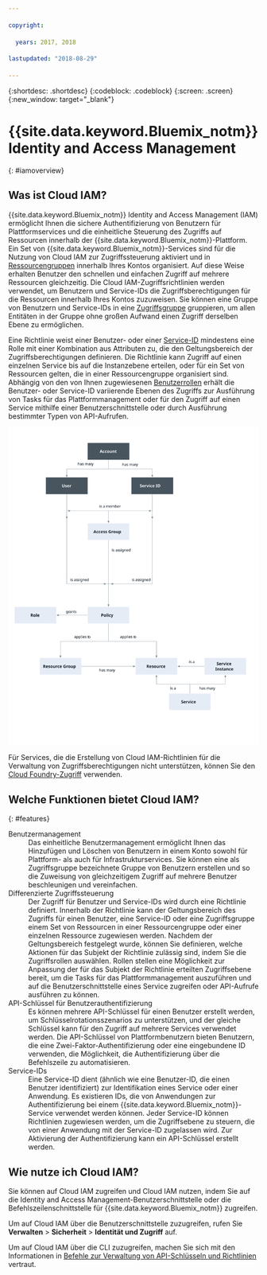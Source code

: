 ```yaml
---

copyright:

  years: 2017, 2018

lastupdated: "2018-08-29"

---
```


{:shortdesc: .shortdesc}
{:codeblock: .codeblock}
{:screen: .screen}
{:new_window: target="_blank"}

# {{site.data.keyword.Bluemix_notm}} Identity and Access Management
{: #iamoverview}

## Was ist Cloud IAM?

{{site.data.keyword.Bluemix_notm}} Identity and Access Management (IAM) ermöglicht Ihnen die sichere Authentifizierung von Benutzern für Plattformservices und die einheitliche Steuerung des Zugriffs auf Ressourcen innerhalb der {{site.data.keyword.Bluemix_notm}}-Plattform. Ein Set von {{site.data.keyword.Bluemix_notm}}-Services sind für die Nutzung von Cloud IAM zur Zugriffssteuerung aktiviert und in [Ressourcengruppen](/docs/account/resourcegroups.html) innerhalb Ihres Kontos organisiert. Auf diese Weise erhalten Benutzer den schnellen und einfachen Zugriff auf mehrere Ressourcen gleichzeitig. Die Cloud IAM-Zugriffsrichtlinien werden verwendet, um Benutzern und Service-IDs die Zugriffsberechtigungen für die Ressourcen innerhalb Ihres Kontos zuzuweisen. Sie können eine Gruppe von Benutzern und Service-IDs in eine [Zugriffsgruppe](/docs/iam/groups.html) gruppieren, um allen Entitäten in der Gruppe ohne großen Aufwand einen Zugriff derselben Ebene zu ermöglichen.

Eine Richtlinie weist einer Benutzer- oder einer [Service-ID](/docs/iam/serviceid.html#serviceids) mindestens eine Rolle mit einer Kombination aus Attributen zu, die den Geltungsbereich der Zugriffsberechtigungen definieren. Die Richtlinie kann Zugriff auf einen einzelnen Service bis auf die Instanzebene erteilen, oder für ein Set von Ressourcen gelten, die in einer Ressourcengruppe organisiert sind. Abhängig von den von Ihnen zugewiesenen [Benutzerrollen](/docs/iam/users_roles.html#iamusermanrol) erhält die Benutzer- oder Service-ID variierende Ebenen des Zugriffs zur Ausführung von Tasks für das Plattformmanagement oder für den Zugriff auf einen Service mithilfe einer Benutzerschnittstelle oder durch Ausführung bestimmter Typen von API-Aufrufen.

![IAM zur Zugriffssteuerung in einem Konto](images/iam-diagram.svg "Informationen zum Zugriffsmanagement in einem Konto mit IAM")

Für Services, die die Erstellung von Cloud IAM-Richtlinien für die Verwaltung von Zugriffsberechtigungen nicht unterstützen, können Sie den [Cloud Foundry-Zugriff](/docs/iam/cfaccess.html#cfaccess) verwenden.


## Welche Funktionen bietet Cloud IAM?
{: #features}

<dl>
<dt>Benutzermanagement</dt>
<dd>Das einheitliche Benutzermanagement ermöglicht Ihnen das Hinzufügen und Löschen von Benutzern in einem Konto sowohl für Plattform- als auch für Infrastrukturservices. Sie können eine als Zugriffsgruppe bezeichnete Gruppe von Benutzern erstellen und so die Zuweisung von gleichzeitigem Zugriff auf mehrere Benutzer beschleunigen und vereinfachen.</dd>
<dt>Differenzierte Zugriffssteuerung</dt>
<dd>Der Zugriff für Benutzer und Service-IDs wird durch eine Richtlinie definiert. Innerhalb der Richtlinie kann der Geltungsbereich des Zugriffs für einen Benutzer, eine Service-ID oder eine Zugriffsgruppe einem Set von Ressourcen in einer Ressourcengruppe oder einer einzelnen Ressource zugewiesen werden. Nachdem der Geltungsbereich festgelegt wurde, können Sie definieren, welche Aktionen für das Subjekt der Richtlinie zulässig sind, indem Sie die Zugriffsrollen auswählen. Rollen stellen eine Möglichkeit zur Anpassung der für das Subjekt der Richtlinie erteilten Zugriffsebene bereit, um die Tasks für das Plattformmanagement auszuführen und auf die Benutzerschnittstelle eines Service zugreifen oder API-Aufrufe ausführen zu können.</dd>
<dt>API-Schlüssel für Benutzerauthentifizierung</dt>
<dd>Es können mehrere API-Schlüssel für einen Benutzer erstellt werden, um Schlüsselrotationsszenarios zu unterstützen, und der gleiche Schlüssel kann für den Zugriff auf mehrere Services verwendet werden. Die API-Schlüssel von Plattformbenutzern bieten Benutzern, die eine Zwei-Faktor-Authentifizierung oder eine eingebundene ID verwenden, die Möglichkeit, die Authentifizierung über die Befehlszeile zu automatisieren.</dd>
<dt>Service-IDs</dt>
<dd>Eine Service-ID dient (ähnlich wie eine Benutzer-ID, die einen Benutzer identifiziert) zur Identifikation eines Service oder einer Anwendung. Es existieren IDs, die von Anwendungen zur Authentifizierung bei einem {{site.data.keyword.Bluemix_notm}}-Service verwendet werden können. Jeder Service-ID können Richtlinien zugewiesen werden, um die Zugriffsebene zu steuern, die von einer Anwendung mit der Service-ID zugelassen wird. Zur Aktivierung der Authentifizierung kann ein API-Schlüssel erstellt werden.</dd>
</dl>


## Wie nutze ich Cloud IAM?

Sie können auf Cloud IAM zugreifen und Cloud IAM nutzen, indem Sie auf die Identity and Access Management-Benutzerschnittstelle oder die Befehlszeilenschnittstelle für {{site.data.keyword.Bluemix_notm}} zugreifen.

Um auf Cloud IAM über die Benutzerschnittstelle zuzugreifen, rufen Sie **Verwalten** &gt; **Sicherheit** &gt; **Identität und Zugriff** auf.

Um auf Cloud IAM über die CLI zuzugreifen, machen Sie sich mit den Informationen in [Befehle zur Verwaltung von API-Schlüsseln und Richtlinien](/docs/cli/reference/ibmcloud/cli_api_policy.html#ibmcloud_commands_iam) vertraut.
